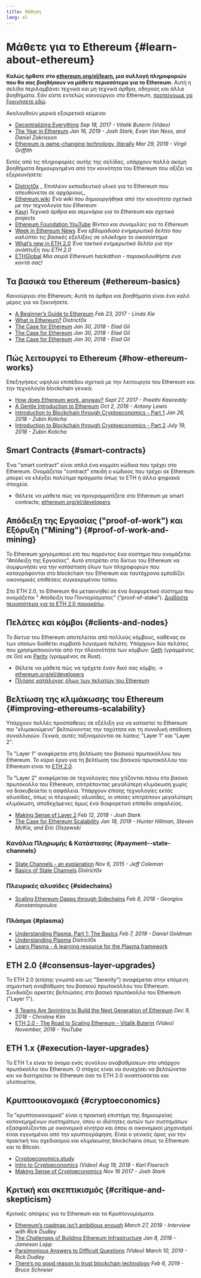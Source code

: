 ```yaml
---
title: Μάθηση
lang: el
---
```


# Μάθετε για το Ethereum {#learn-about-ethereum}

**Καλώς ήρθατε στο [ethereum.org/el/learn](/learn/), μια συλλογή πληροφοριών που θα σας βοηθήσουν να μάθετε περισσότερα για το Ethereum.** Αυτή η σελίδα περιλαμβάνει τεχνικά και μη τεχνικά άρθρα, οδηγούς και άλλα βοηθήματα. Εάν είστε εντελώς καινούργιοι στο Ethereum, [προτείνουμε να ξεκινήσετε εδώ](/what-is-ethereum/).

Ακολουθούν μερικά εξαιρετικά κείμενα:

- [Decentralizing Everything](https://www.youtube.com/watch?v=WSN5BaCzsbo&feature=youtu.be) _Sep 18, 2017 - Vitalik Buterin (Video)_
- [The Year in Ethereum](https://medium.com/@jjmstark/the-year-in-ethereum-87a17d6f8276) _Jan 16, 2019 - Josh Stark, Evan Van Ness, and Daniel Zakrisson_
- [Ethereum is game-changing technology, literally](https://medium.com/@virgilgr/ethereum-is-game-changing-technology-literally-d67e01a01cf8) _Mar 29, 2019 - Virgil Griffith_

Εκτός από τις πληροφορίες αυτής της σελίδας, υπάρχουν πολλά ακόμη βοηθήματα δημιουργημένα από την κοινότητα του Ethereum που αξίζει να εξερευνήσετε:

- [District0x](https://education.district0x.io/general-topics/understanding-ethereum/) _ Επιπλέον εκπαιδευτικό υλικό για το Ethereum που απευθύνεται σε αρχάριους_
- [Ethereum.wiki](https://eth.wiki) _Ένα wiki που δημιουργήθηκε από την κοινότητα σχετικά με την τεχνολογία του Ethereum_
- [Kauri](https://kauri.io) _Τεχνικά άρθρα και σεμινάρια για το Ethereum και σχετικά projects_
- [Ethereum Foundation YouTube](https://www.youtube.com/channel/UCNOfzGXD_C9YMYmnefmPH0g) _Βίντεο και συνομιλίες για το Ethereum_
- [Week in Ethereum News](https://weekinethereumnews.com/) _Ένα εβδομαδιαίο ενημερωτικό δελτίο που καλύπτει τις βασικές εξελίξεις σε ολόκληρο το οικοσύστημα_
- [What’s new in ETH 2.0](https://eth2.news) _Ένα τακτικό ενημερωτικό δελτίο για την ανάπτυξη του ETH 2.0_
- [ETHGlobal](https://ethglobal.co) _Μία σειρά Ethereum hackathon - παρακολουθήστε ένα κοντά σας!_

## Τα βασικά του Ethereum {#ethereum-basics}

Καινούργιοι στο Ethereum; Αυτά τα άρθρα και βοηθήματα είναι ένα καλό μέρος για να ξεκινήσετε.

- [A Beginner’s Guide to Ethereum](https://blog.coinbase.com/a-beginners-guide-to-ethereum-46dd486ceecf) _Feb 23, 2017 - Linda Xie_
- [What is Ethereum?](https://education.district0x.io/general-topics/understanding-ethereum/what-is-ethereum/) _District0x_
- [The Case for Ethereum](http://blog.eladgil.com/2018/01/the-case-for-ethereum.html) _Jan 30, 2018 - Elad Gil_
- [The Case for Ethereum](http://blog.eladgil.com/2018/01/the-case-for-ethereum.html) _Jan 30, 2018 - Elad Gil_
- [The Case for Ethereum](http://blog.eladgil.com/2018/01/the-case-for-ethereum.html) _Jan 30, 2018 - Elad Gil_

## Πώς λειτουργεί το Ethereum {#how-ethereum-works}

Επεξηγήσεις υψηλού επιπέδου σχετικά με την λειτουργία του Ethereum και την τεχνολογία blockchain γενικά.

- [How does Ethereum work, anyway?](https://medium.com/@preethikasireddy/how-does-ethereum-work-anyway-22d1df506369) _Sept 27, 2017 - Preethi Kasireddy_
- [A Gentle Introduction to Ethereum](https://bitsonblocks.net/2016/10/02/gentle-introduction-ethereum/) _Oct 2, 2016 - Antony Lewis_
- [Introduction to Blockchain through Cryptoeconomics - Part 1](https://medium.com/blockchain-at-berkeley/introduction-to-blockchain-through-cryptoeconomics-part-1-bitcoin-369f245067f9) _Jan 26, 2018 - Zubin Koticha_
- [Introduction to Blockchain through Cryptoeconomics - Part 2](https://medium.com/mechanism-labs/introduction-to-bitcoin-through-cryptoeconomics-part-2-proof-of-work-and-nakamoto-consensus-1252f6a6c012) _July 19, 2018 - Zubin Koticha_

## Smart Contracts {#smart-contracts}

Ένα "smart contract" είναι απλά ένα κομμάτι κώδικα που τρέχει στο Ethereum. Ονομάζεται "contract" επειδή ο κώδικας που τρέχει σε Ethereum μπορεί να ελέγξει πολύτιμα πράγματα όπως το ETH ή άλλα ψηφιακά στοιχεία.

- Θέλετε να μάθετε πώς να προγραμματίζετε στο Ethereum με smart contracts; [ethereum.org/el/developers](/developers/)

## Απόδειξη της Εργασίας ("proof-of-work") και Εξόρυξη ("Mining") {#proof-of-work-and-mining}

Το Ethereum χρησιμοποιεί επί του παρόντος ένα σύστημα που ονομάζεται "Απόδειξη της Εργασίας". Αυτό επιτρέπει στο δίκτυο του Ethereum να συμφωνήσει για την κατάσταση όλων των πληροφοριών που καταγράφονται στο blockchain του Ethereum και ταυτόχρονα εμποδίζει οικονομικές επιθέσεις συγκεκριμένου τύπου.

Στο ETH 2.0, το Ethereum θα μετακινηθεί σε ένα διαφορετικό σύστημα που ονομάζεται " Απόδειξη του Πονταρίσματος" (“proof-of-stake”). [Διαβάστε περισσότερα για το ETH 2.0 παρακάτω](#consensus-layer-upgrades).

## Πελάτες και κόμβοι {#clients-and-nodes}

Το δίκτυο του Ethereum αποτελείται από πολλούς κόμβους, καθένας εκ των οποίων διαθέτει συμβατό λογισμικό πελάτη. Υπάρχουν δύο πελάτες που χρησιμοποιούνται από την πλειονότητα των κόμβων: [Geth](https://geth.ethereum.org/) (γραμμένος σε Go) και [Parity](https://www.parity.io/ethereum/) (γραμμένος σε Rust).

- Θέλετε να μάθετε πώς να τρέχετε έναν δικό σας κόμβο; → [ethereum.org/el/developers](/developers/#clients--running-your-own-node/)
- [Πλήρης κατάλογος όλων των πελατών του Ethereum](https://github.com/ConsenSys/ethereum-developer-tools-list#ethereum-clients)

## Βελτίωση της κλιμάκωσης του Ethereum {#improving-ethereums-scalability}

Υπάρχουν πολλές προσπάθειες σε εξέλιξη για να καταστεί το Ethereum πιο "κλιμακούμενο" βελτιώνοντας την ταχύτητα και τη συνολική απόδοση συναλλαγών. Γενικά, αυτές ταξινομούνται σε λύσεις "Layer 1" και "Layer 2".

Το "Layer 1" αναφέρεται στη βελτίωση του βασικού πρωτοκόλλου του Ethereum. Το κύριο έργο για τη βελτίωση του βασικού πρωτοκόλλου του Ethereum είναι το [ETH 2.0](#consensus-layer-upgrades).

Το "Layer 2" αναφέρεται σε τεχνολογίες που χτίζονται πάνω στο βασικό πρωτόκολλο του Ethereum, επιτρέποντας μεγαλύτερη κλιμάκωση χωρίς να διακυβεύεται η ασφάλεια. Υπάρχουν επίσης τεχνολογίες εκτός αλυσίδας, όπως οι πλευρικές αλυσίδες, οι οποίες επιτρέπουν μεγαλύτερη κλιμάκωση, αποδεχόμενες όμως ένα διαφορετικό επίπεδο ασφαλείας.

- [Making Sense of Layer 2](https://medium.com/l4-media/making-sense-of-ethereums-layer-2-scaling-solutions-state-channels-plasma-and-truebit-22cb40dcc2f4) _Feb 12, 2018 - Josh Stark_
- [The Case for Ethereum Scalability](https://medium.com/connext/the-case-for-ethereum-scalability-d2a8035f880f) _Jan 18, 2019 - Hunter Hillman, Steven McKie, and Eric Olszewski_

### Κανάλια Πληρωμής & Κατάστασης {#payment--state-channels}

- [State Channels - an explanation](https://www.jeffcoleman.ca/state-channels/) _Nov 6, 2015 - Jeff Coleman_
- [Basics of State Channels](https://education.district0x.io/general-topics/understanding-ethereum/basics-state-channels/) _District0x_

### Πλευρικές αλυσίδες {#sidechains}

- [Scaling Ethereum Dapps through Sidechains](https://medium.com/loom-network/dappchains-scaling-ethereum-dapps-through-sidechains-f99e51fff447) _Feb 8, 2018 - Georgios Konstantopoulos_

### Πλάσμα {#plasma}

- [Understanding Plasma, Part 1: The Basics](https://www.theblockcrypto.com/2019/02/07/understanding-plasma-part-1-the-basics/) _Feb 7, 2019 - Daniel Goldman_
- [Understanding Plasma](https://education.district0x.io/general-topics/understanding-ethereum/understanding-plasma/) _District0x_
- [Learn Plasma - A learning resource for the Plasma framework](https://www.learnplasma.org/en/)

## ETH 2.0 {#consensus-layer-upgrades}

Το ETH 2.0 (επίσης γνωστό και ως "Serenity") αναφέρεται στην επόμενη σημαντική αναβάθμιση του βασικού πρωτοκόλλου του Ethereum. Συνδυάζει αρκετές βελτιώσεις στο βασικό πρωτόκολλο του Ethereum ("Layer 1").

- [8 Teams Are Sprinting to Build the Next Generation of Ethereum](https://www.coindesk.com/markets/2018/12/09/8-teams-are-sprinting-to-build-the-next-generation-of-ethereum) _Dec 9, 2018 - Christine Kim_
- [ETH 2.0 - The Road to Scaling Ethereum - Vitalik Buterin](https://youtu.be/kCVpDrlVesA) _(Video) November, 2018 - YouTube_

## ETH 1.x {#execution-layer-upgrades}

Το ETH 1.x είναι το όνομα ενός συνόλου αναβαθμίσεων στο υπάρχον πρωτόκολλο του Ethereum. Ο στόχος είναι να συνεχίσει να βελτιώνεται και να διατηρείται το Ethereum όσο το ETH 2.0 αναπτύσσεται και υλοποιείται.

## Κρυπτοοικονομικά {#cryptoeconomics}

Τα "κρυπτοοικονομικά" είναι η πρακτική επιστήμη της δημιουργίας κατανεμημένων συστημάτων, όπου οι ιδιότητες αυτών των συστημάτων εξασφαλίζονται με οικονομικά κίνητρα και όπου οι οικονομικοί μηχανισμοί είναι εγγυημένοι από την κρυπτογράφηση. Είναι ο γενικός όρος για την πρακτική του σχεδιασμού και κλιμάκωσης blockchains όπως το Ethereum και το Bitcoin.

- [Cryptoeconomics.study](https://cryptoeconomics.study/)
- [Intro to Cryptoeconomics](https://www.youtube.com/watch?v=F0FCI8GxO5I) _(Video) Aug 19, 2018 - Karl Floersch_
- [Making Sense of Cryptoeconomics](https://medium.com/l4-media/making-sense-of-cryptoeconomics-5edea77e4e8d) _Nov 16 2017 - Josh Stark_

## Κριτική και σκεπτικισμός {#critique-and-skepticism}

Κριτικές απόψεις για το Ethereum και τα Κρυπτονομίσματα.

- [Ethereum’s roadmap isn’t ambitious enough](https://decryptmedia.com/6136/vulcanize-rick-dudley-ethereum-roadmap-makerdao-polkadot) _March 27, 2019 - Interview with Rick Dudley_
- [The Challenges of Building Ethereum Infrastructure](https://medium.com/@lopp/the-challenges-of-building-ethereum-infrastructure-87e443e47a4b) _Jan 8, 2018 - Jameson Lopp_
- [Parsimonious Answers to Difficult Questions](https://www.youtube.com/watch?v=GOkSg0BuSdw&feature=youtu.be) _(Video) March 10, 2019 - Rick Dudley_
- [There’s no good reason to trust blockchain technology](https://www.wired.com/story/theres-no-good-reason-to-trust-blockchain-technology/) _Feb 6, 2019 - Bruce Schneier_
